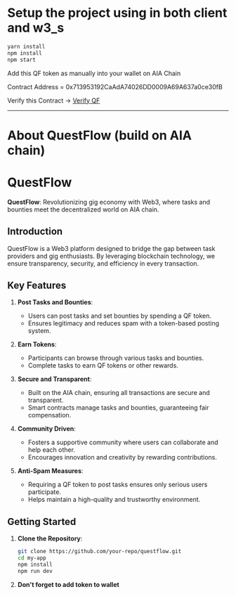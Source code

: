 # Setup the project using in both client and w3_s

```sh
yarn install
npm install
npm start
```
Add this QF token as manually into your wallet on AIA Chain

Contract Address = 0x713953192CaAdA74026DD0009A69A637a0ce30fB

Verify this Contract -> [Verify QF](https://testnet.aiascan.com/token/0x713953192CaAdA74026DD0009A69A637a0ce30fB)

---

# About QuestFlow (build on AIA chain)

# QuestFlow

**QuestFlow**: Revolutionizing gig economy with Web3, where tasks and bounties meet the decentralized world on AIA chain.

## Introduction
QuestFlow is a Web3 platform designed to bridge the gap between task providers and gig enthusiasts. By leveraging blockchain technology, we ensure transparency, security, and efficiency in every transaction.

## Key Features
1. **Post Tasks and Bounties**:
   - Users can post tasks and set bounties by spending a QF token.
   - Ensures legitimacy and reduces spam with a token-based posting system.

2. **Earn Tokens**:
   - Participants can browse through various tasks and bounties.
   - Complete tasks to earn QF tokens or other rewards.

3. **Secure and Transparent**:
   - Built on the AIA chain, ensuring all transactions are secure and transparent.
   - Smart contracts manage tasks and bounties, guaranteeing fair compensation.

4. **Community Driven**:
   - Fosters a supportive community where users can collaborate and help each other.
   - Encourages innovation and creativity by rewarding contributions.

5. **Anti-Spam Measures**:
   - Requiring a QF token to post tasks ensures only serious users participate.
   - Helps maintain a high-quality and trustworthy environment.

## Getting Started
1. **Clone the Repository**:
   ```sh
   git clone https://github.com/your-repo/questflow.git
   cd my-app
   npm install
   npm run dev
   ```

2. **Don't forget to add token to wallet**

